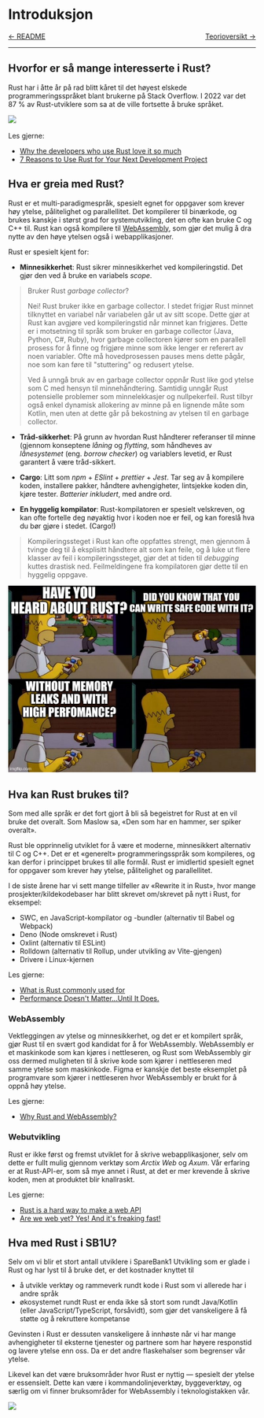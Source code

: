 # Introduksjon

<span style="justify-content: space-between; display: flex"><span>
    [← README](../README.md)
</span> <span>
    [Teorioversikt →](./teori.md)
</span></span>

___

## Hvorfor er så mange interesserte i Rust?

Rust har i åtte år på rad blitt kåret til det høyest elskede programmeringsspråket blant brukerne på Stack Overflow.
I 2022 var det 87 % av Rust-utviklere som sa at de ville fortsette å bruke språket.

![](../images/stackoverflowsurvey.png)

Les gjerne:

* [Why the developers who use Rust love it so much](https://stackoverflow.blog/2020/06/05/why-the-developers-who-use-rust-love-it-so-much/)
* [7 Reasons to Use Rust for Your Next Development Project](https://geekflare.com/reasons-to-use-rust/)

## Hva er greia med Rust?

Rust er et multi-paradigmespråk, spesielt egnet for oppgaver som krever høy ytelse, pålitelighet og parallellitet. Det
kompilerer til binærkode, og brukes kanskje i størst grad for systemutvikling, det en ofte kan bruke C og C++ til. Rust
kan også kompilere til [WebAssembly](https://webassembly.org/), som gjør det mulig å dra nytte av den høye ytelsen også
i webapplikasjoner.

Rust er spesielt kjent for:

* **Minnesikkerhet**: Rust sikrer minnesikkerhet ved kompileringstid. Det gjør den ved å bruke en variabels _scope_.

> Bruker Rust _garbage collector_?
>
> Nei! Rust bruker ikke en garbage collector. I stedet frigjør Rust minnet tilknyttet en variabel når variabelen går ut
> av sitt scope. Dette gjør at Rust kan avgjøre ved kompileringstid når minnet kan frigjøres. Dette er i motsetning til
> språk som bruker en garbage collector (Java, Python, C#, Ruby), hvor garbage collectoren kjører som en parallell
> prosess for å finne og frigjøre minne som ikke lenger er referert av noen variabler. Ofte må hovedprosessen pauses
> mens dette pågår, noe som kan føre til "stuttering" og redusert ytelse.
>
> Ved å unngå bruk av en garbage collector oppnår Rust like god ytelse som C med hensyn til minnehåndtering. Samtidig
> unngår Rust potensielle problemer som minnelekkasjer og nullpekerfeil. Rust tilbyr også enkel dynamisk allokering av
> minne på en lignende måte som Kotlin, men uten at dette går på bekostning av ytelsen til en garbage collector.

* **Tråd-sikkerhet**: På grunn av hvordan Rust håndterer referanser til minne (gjennom konseptene _låning_ og
  _flytting_,
  som håndheves av _lånesystemet_ (eng. _borrow checker_) og variablers levetid, er Rust garantert å være tråd-sikkert.

* **Cargo**: Litt som _npm_ + _ESlint_ + _prettier_ + _Jest_. Tar seg av å kompilere koden, installere pakker, håndtere
  avhengigheter,
  lintsjekke koden din, kjøre tester. _Batterier inkludert_, med andre ord.

* **En hyggelig kompilator**: Rust-kompilatoren er spesielt velskreven, og kan ofte fortelle deg nøyaktig hvor i koden
  noe er feil, og kan foreslå hva du bør gjøre i stedet. (Cargo!)

> Kompileringssteget i Rust kan ofte oppfattes strengt, men gjennom å tvinge deg til å eksplisitt håndtere alt som kan
> feile, og å luke ut flere klasser av feil i kompileringssteget, gjør
> det at tiden til _debugging_ kuttes drastisk ned. Feilmeldingene fra kompilatoren gjør dette til en hyggelig oppgave.

![](../images/flanders.png)

## Hva kan Rust brukes til?

Som med alle språk er det fort gjort å bli så begeistret for Rust at en vil bruke det overalt. Som Maslow sa, «Den som
har en hammer, ser spiker overalt».

Rust ble opprinnelig utviklet for å være et moderne, minnesikkert alternativ til C og C++. Det er et «generelt»
programmeringsspråk som kompileres, og kan derfor i princippet brukes til alle formål. Rust er imidlertid spesielt egnet
for oppgaver som krever høy ytelse, pålitelighet og parallellitet.

I de siste årene har vi sett mange tilfeller av «Rewrite it in Rust», hvor mange prosjekter/kildekodebaser har blitt
skrevet om/skrevet på nytt i Rust, for eksempel:

* SWC, en JavaScript-kompilator og -bundler (alternativ til Babel og Webpack)
* Deno (Node omskrevet i Rust)
* Oxlint (alternativ til ESLint)
* Rolldown (alternativ til Rollup, under utvikling av Vite-gjengen)
* Drivere i Linux-kjernen

Les gjerne:
* [What is Rust commonly used for](https://github.blog/2023-08-30-why-rust-is-the-most-admired-language-among-developers/#what-is-rust-commonly-used-for)
* [Performance Doesn't Matter...Until It Does.](https://www.youtube.com/watch?v=2Z4fZtSKlcE)

### WebAssembly
Vektleggingen av ytelse og minnesikkerhet, og det er et kompilert språk, gjør Rust til en svært god kandidat for å 
for WebAssembly. WebAssembly er et maskinkode som kan kjøres i nettleseren, og Rust som WebAssembly gir oss dermed muligheten til å skrive kode som kjører i nettleseren med samme ytelse som
maskinkode. Figma er kanskje det beste eksemplet på programvare som kjører i nettleseren hvor WebAssembly er brukt 
for å oppnå høy ytelse.

Les gjerne:
* [Why Rust and WebAssembly?](https://rustwasm.github.io/book/why-rust-and-webassembly.html)

### Webutvikling

Rust er ikke først og fremst utviklet for å skrive webapplikasjoner, selv om dette er fullt mulig gjennom verktøy 
som *Arctix Web* og *Axum*. Vår erfaring er at Rust-API-er, som så mye annet i Rust, at det er mer krevende å skrive 
koden, men at produktet blir knallraskt.

Les gjerne:

* [Rust is a hard way to make a web API](https://macwright.com/2021/01/15/rust.html)
* [Are we web yet? Yes! And it's freaking fast!](https://www.arewewebyet.org/)

## Hva med Rust i SB1U?

Selv om vi blir et stort antall utviklere i SpareBank1 Utvikling som er glade i Rust og har lyst til å bruke det, er 
det kostnader knyttet til

* å utvikle verktøy og rammeverk rundt kode i Rust som vi allerede har i andre språk
* økosystemet rundt Rust er enda ikke så stort som rundt Java/Kotlin (eller JavaScript/TypeScript, forsåvidt), som gjør
  det vanskeligere å få støtte og å rekruttere kompetanse

Gevinsten i Rust er dessuten vanskeligere å innhøste når vi har mange avhengigheter til eksterne tjenester og partnere
som har høyere responstid og lavere ytelse enn oss. Da er det andre flaskehalser som begrenser vår ytelse.

Likevel kan det være bruksområder hvor Rust er nyttig ― spesielt der ytelse er essensielt. Dette kan være i
kommandolinjeverktøy, byggeverktøy, og særlig om vi finner bruksområder for WebAssembly i teknologistakken vår.

![](../images/frustracean.png)